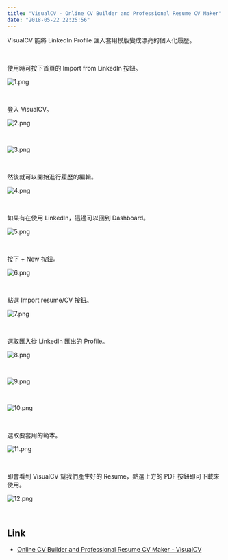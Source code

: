 ```yaml
---
title: "VisualCV - Online CV Builder and Professional Resume CV Maker"
date: "2018-05-22 22:25:56"
---
```



VisualCV 能將 LinkedIn Profile 匯入套用模版變成漂亮的個人化履歷。  

<!-- More -->

<br/>


使用時可按下首頁的 Import from LinkedIn 按鈕。  

![1.png](1.png)
 
<br/>


登入 VisualCV。  

![2.png](2.png)
 
<br/>


![3.png](3.png)
 
<br/>


然後就可以開始進行履歷的編輯。  

![4.png](4.png)
 
<br/>


如果有在使用 LinkedIn，這邊可以回到 Dashboard。  

![5.png](5.png)
 
<br/>


按下 + New 按鈕。  

![6.png](6.png)
 
<br/>


點選 Import resume/CV 按鈕。  

![7.png](7.png)
 
<br/>


選取匯入從 LinkedIn 匯出的 Profile。  

![8.png](8.png)
 
<br/>


![9.png](9.png)
 
<br/>


![10.png](10.png)
 
<br/>


選取要套用的範本。  

![11.png](11.png)
 
<br/>


即會看到 VisualCV 幫我們產生好的 Resume，點選上方的 PDF 按鈕即可下載來使用。   

![12.png](12.png)
 
<br/>


Link
----
* [Online CV Builder and Professional Resume CV Maker - VisualCV](https://www.visualcv.com/)
